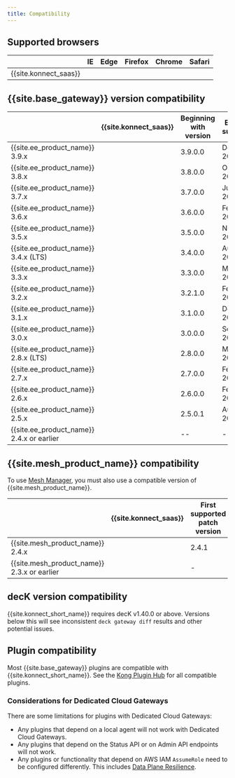 ```yaml
---
title: Compatibility
---
```


## Supported browsers

|                                  | IE | Edge | Firefox | Chrome | Safari |
|----------------------------------|:--:|:----:|:-------:|:------:|:------:|
| {{site.konnect_saas}} |  <i class="fa fa-times"></i> | <i class="fa fa-check"></i> |  <i class="fa fa-check"></i> |  <i class="fa fa-check"></i> | <i class="fa fa-check"></i> |

## {{site.base_gateway}} version compatibility


|                                | {{site.konnect_saas}} | Beginning with version | End of support |
|--------------------------------|:---------------------:|-------------------------------|----------------|
| {{site.ee_product_name}} 3.9.x | <i class="fa fa-check"></i>    | 3.9.0.0 | Dec 2025
| {{site.ee_product_name}} 3.8.x | <i class="fa fa-check"></i>    | 3.8.0.0 | Oct 2025
| {{site.ee_product_name}} 3.7.x | <i class="fa fa-check"></i>    | 3.7.0.0 | Jun 2025
| {{site.ee_product_name}} 3.6.x | <i class="fa fa-check"></i>    | 3.6.0.0 | Feb 2025
| {{site.ee_product_name}} 3.5.x | <i class="fa fa-check"></i>    | 3.5.0.0 | Nov 2024
| {{site.ee_product_name}} 3.4.x (LTS)| <i class="fa fa-check"></i>    | 3.4.0.0 | Aug 2026
| {{site.ee_product_name}} 3.3.x | <i class="fa fa-check"></i>    | 3.3.0.0 | May 2024
| {{site.ee_product_name}} 3.2.x | <i class="fa fa-check"></i>    | 3.2.1.0 | Feb 2024
| {{site.ee_product_name}} 3.1.x | <i class="fa fa-check"></i>    | 3.1.0.0 | Dec 2023
| {{site.ee_product_name}} 3.0.x | <i class="fa fa-check"></i>    | 3.0.0.0 | Sep 2023
| {{site.ee_product_name}} 2.8.x (LTS)| <i class="fa fa-check"></i>    | 2.8.0.0 | Mar 2025
| {{site.ee_product_name}} 2.7.x | <i class="fa fa-check"></i>    | 2.7.0.0 | Feb 2023
| {{site.ee_product_name}} 2.6.x | <i class="fa fa-check"></i>    | 2.6.0.0 | Feb 2023
| {{site.ee_product_name}} 2.5.x | <i class="fa fa-check"></i>    | 2.5.0.1 | Aug 2022
| {{site.ee_product_name}} 2.4.x or earlier | <i class="fa fa-times"></i>    | -- | --



## {{site.mesh_product_name}} compatibility

To use [Mesh Manager](/konnect/mesh-manager/), you must also use a compatible version of {{site.mesh_product_name}}.

|                                  | {{site.konnect_saas}} | First supported patch version
|--------------------------------|:---------------------:|-----------------------------
| {{site.mesh_product_name}} 2.4.x | <i class="fa fa-check"></i> | 2.4.1
| {{site.mesh_product_name}} 2.3.x or earlier | <i class="fa fa-times"></i> | -

## decK version compatibility

{{site.konnect_short_name}} requires decK v1.40.0 or above. 
Versions below this will see inconsistent `deck gateway diff` results and other potential issues.

## Plugin compatibility

Most {{site.base_gateway}} plugins are compatible with {{site.konnect_short_name}}.
See the [Kong Plugin Hub](/hub/?compatibility=konnect) for all compatible plugins.

### Considerations for Dedicated Cloud Gateways

There are some limitations for plugins with Dedicated Cloud Gateways:

* Any plugins that depend on a local agent will not work with Dedicated Cloud Gateways.
* Any plugins that depend on the Status API or on Admin API endpoints will not work.
* Any plugins or functionality that depend on AWS IAM `AssumeRole` need to be configured differently.
This includes [Data Plane Resilience](/gateway/latest/kong-enterprise/cp-outage-handling/).


